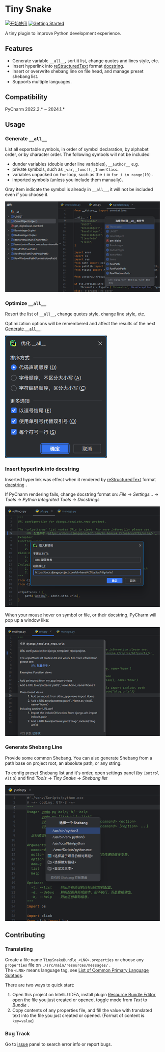 # Tiny Snake

[![开始使用](https://img.shields.io/badge/开始使用-中文-blue.svg?style=flat-square)](./README.md)
[![Getting Started](https://img.shields.io/badge/Getting%20Started-English-green.svg?style=flat-square)](./README_en.md)

A tiny plugin to improve Python development experience.

## Features

- Generate variable `__all__`, sort it list, change quotes and lines style, etc.
- Insert hyperlink into [reStructuredText](https://en.wikipedia.org/wiki/ReStructuredText) format [docstring](https://docs.python.org/3/glossary.html#term-docstring).
- Insert or overwrite shebang line on file head, and manage preset shebang list.
- Supports multiple languages.

## Compatibility

PyCharm 2022.2.* ~ 2024.1.*

## Usage

### Generate `__all__`

List all exportable symbols, in order of symbol declaration, by alphabet order, or by character order. The following symbols will not be included

- dunder variables (double under line variables), `__author__` e.g.
- private symbols, such as `_var`, `_func()`, `_InnerClass`.
- variables unpacked on `for` loop, such as the `i` in `for i in range(10)` .
- imported symbols (unless you include them manually).

Gray item indicate the symbol is already in `__all__`, it will not be included even if you choose it.

![Generate Dunder All](./.img/generate-dunder-all.png)

### Optimize `__all__`

Resort the list of `__all__`, change quotes style, change line style, etc.

Optimization options will be remembered and affect the results of the next [Generate `__all__`](#Generate-__all__).

![Optimize Dunder All](./.img/optimize-dunder-all.png)

### Insert hyperlink into docstring

Inserted hyperlink was effect when it rendered by [reStructuredText](https://en.wikipedia.org/wiki/ReStructuredText) format [docstring](https://docs.python.org/3/glossary.html#term-docstring) .

If PyCharm rendering fails, change docstring format on: _File_ → _Settings..._ → _Tools_ → _Python Integrated Tools_ → _Docstrings_

![Insert Hyperlink into Docstring](./.img/insert-docstring-hyperlink.png)

When your mouse hover on symbol or file, or their docstring, PyCharm will pop up a window like:

![带有超链接的文档字符串的效果展示](./.img/hyperlink-in-docstring.png)

### Generate Shebang Line

Provide some common Shebang. You can also generate Shebang from a path base on project root, an absolute path, or any string.

To config preset Shebang list and it's order, open settings panel (by `Control` `Alt` `S`) and find _Tools_ → _Tiny Snake_ → _Shebang list_

![Generate Shebang Line](./.img/generate-shebang.png)

## Contributing

### Translating

Create a file name `TinySnakeBundle_<LNG>.properties` or choose any `properties` file on `./src/main/resources/messages/` .  
The `<LNG>` means language tag, see [List of Common Primary Language Subtags](https://en.wikipedia.org/wiki/IETF_language_tag#List_of_common_primary_language_subtags).

There are two ways to quick start:

1. Open this project on IntelliJ IDEA, install plugin [Resource Bundle Editor](https://plugins.jetbrains.com/plugin/17035-resource-bundle-editor), open the file you just created or opened, toggle mode from _Text_ to _Bundle_ .
2. Copy contents of any properties file, and fill the value with translated text into the file you just created or opened. (Format of content is `key=value`)

### Bug Track

Go to [issue](https://github.com/aixcyi/TinySnake/issues) panel to search error info or report bugs.
